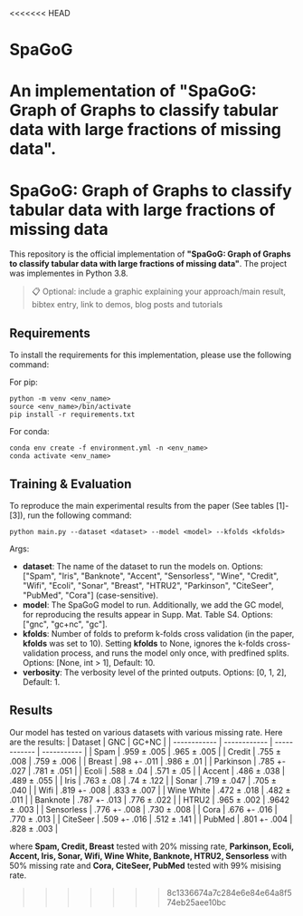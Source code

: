 <<<<<<< HEAD
# SpaGoG
An implementation of **"SpaGoG: Graph of Graphs to classify tabular data with large fractions of missing data"**.
=======
# SpaGoG: Graph of Graphs to classify tabular data with large fractions of missing data

This repository is the official implementation of **"SpaGoG: Graph of Graphs to classify tabular data with large fractions of missing data"**. The project was implementes in Python 3.8. 

>📋  Optional: include a graphic explaining your approach/main result, bibtex entry, link to demos, blog posts and tutorials

## Requirements

To install the requirements for this implementation, please use the following command:

For pip:

```setup
python -m venv <env_name>
source <env_name>/bin/activate
pip install -r requirements.txt
```

For conda:

```setup
conda env create -f environment.yml -n <env_name>
conda activate <env_name>
```


## Training & Evaluation

To reproduce the main experimental results from the paper (See tables [1]-[3]), run the following command:

```train_eval
python main.py --dataset <dataset> --model <model> --kfolds <kfolds>
```


Args:

* **dataset**: The name of the dataset to run the models on. Options: ["Spam", "Iris", "Banknote", "Accent", "Sensorless", "Wine", "Credit", "Wifi", "Ecoli", "Sonar", "Breast", "HTRU2", "Parkinson", "CiteSeer", "PubMed", "Cora"] (case-sensitive).
* **model**: The SpaGoG model to run. Additionally, we add the GC model, for reproducing the results appear in Supp. Mat. Table S4. Options: ["gnc", "gc+nc", "gc"].
* **kfolds**: Number of folds to preform k-folds cross validation (in the paper, **kfolds** was set to 10). Setting **kfolds** to None, ignores the k-folds cross-validation process, and runs the model only once, with predfined splits. Options: [None, int > 1], Default: 10.
* **verbosity**: The verbosity level of the printed outputs. Options: [0, 1, 2], Default: 1. 

## Results

Our model has tested on various datasets with various missing rate. Here are the results:
| Dataset      | GNC          | GC+NC       |
| ------------ | ------------ | ------------ | ----------- |
| Spam         | .959 ± .005  | .965 ± .005 |
| Credit       | .755 ± .008  | .759 ± .006  |
| Breast       | .98 +- .011  | .986 ± .01   |
| Parkinson    | .785 +- .027 | .781 ± .051 |
| Ecoli        | .588 ± .04   | .571 ± .05   |
| Accent       | .486 ± .038  | .489 ± .055  |
| Iris         | .763 ± .08   | .74 ± .122   |
| Sonar        | .719 ± .047  | .705 ± .040  |
| Wifi         | .819 +- .008 | .833 ± .007  |
| Wine White   | .472 ± .018  | .482 ± .011  |
| Banknote     | .787 +- .013 | .776 ± .022  |
| HTRU2        | .965 ± .002  | .9642 ± .003 |
| Sensorless   | .776 +- .008 | .730 ± .008  |
| Cora         | .676 +- .016 | .770 ± .013 |
| CiteSeer     | .509 +- .016 | .512 ± .141  |
| PubMed       | .801 +- .004 | .828 ± .003  |

where **Spam, Credit, Breast** tested with 20% missing rate, **Parkinson, Ecoli, Accent, Iris, Sonar, Wifi, Wine White, Banknote, HTRU2, Sensorless** with 50% missing rate and **Cora, CiteSeer, PubMed** tested with 99% misising rate.
>>>>>>> 8c1336674a7c284e6e84e64a8f574eb25aee10bc
